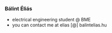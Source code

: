 ### Bálint Éliás

- electrical engineering student @ BME
- you can contact me at elias [@] balintelias.hu

